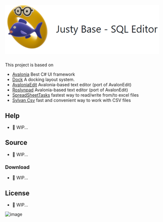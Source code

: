 # <img src="https://github.com/KrzysztofDusko/JustyBase/blob/main/pictures/logo.png"> 

This project is based on
* [Avalonia](https://avaloniaui.net/) Best C# UI framework
* [Dock](https://github.com/wieslawsoltes/Dock) A docking layout system.
* [AvaloniaEdit](https://github.com/AvaloniaUI/AvaloniaEdit) Avalonia-based text editor (port of AvalonEdit)
* [Roslynpad](https://github.com/roslynpad/roslynpad) Avalonia-based text editor (port of AvalonEdit)
* [SpreadSheetTasks](https://github.com/KrzysztofDusko/SpreadSheetTasks) fastest way to read/write from/to excel files
* [Sylvan Csv](https://github.com/MarkPflug/Sylvan) fast and convenient way to work with CSV files

## Help
* 🚧 WIP...

## Source
* 🚧 WIP...

### Download
* 🚧 WIP...

## License
* 🚧 WIP...

![image](https://github.com/KrzysztofDusko/JustyBase/assets/69449360/d4e91bf5-e069-49a6-aff2-44a7b15ab7d4)


